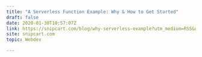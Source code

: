 ```yaml
---
title: "A Serverless Function Example: Why & How to Get Started"
draft: false
date: 2020-01-30T10:57:07Z
link: https://snipcart.com/blog/why-serverless-example?utm_medium=RSS&utm_source=hune
site: snipcart.com
topic: Webdev  

---
```

